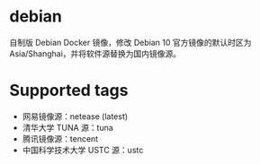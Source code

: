 # debian
自制版 Debian Docker 镜像，修改 Debian 10 官方镜像的默认时区为 Asia/Shanghai，并将软件源替换为国内镜像源。

# Supported tags
* 网易镜像源：netease (latest)
* 清华大学 TUNA 源：tuna
* 腾讯镜像源：tencent
* 中国科学技术大学 USTC 源：ustc
